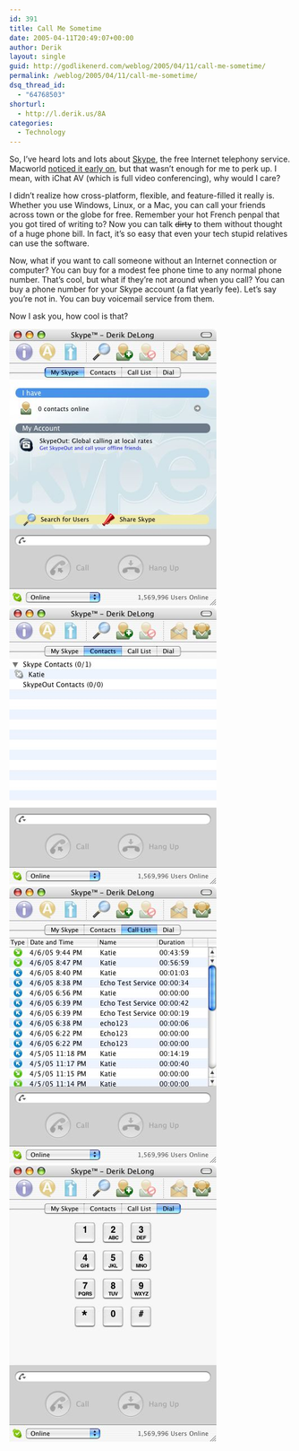 ```yaml
---
id: 391
title: Call Me Sometime
date: 2005-04-11T20:49:07+00:00
author: Derik
layout: single
guid: http://godlikenerd.com/weblog/2005/04/11/call-me-sometime/
permalink: /weblog/2005/04/11/call-me-sometime/
dsq_thread_id:
  - "64768503"
shorturl:
  - http://l.derik.us/8A
categories:
  - Technology
---
```

So, I&#8217;ve heard lots and lots about [Skype](http://www.skype.com), the free Internet telephony service. Macworld [noticed it early on](http://www.macworld.com/2005/01/secrets/febworkingmac/index.php), but that wasn&#8217;t enough for me to perk up. I mean, with iChat AV (which is full video conferencing), why would I care?

I didn&#8217;t realize how cross-platform, flexible, and feature-filled it really is. Whether you use Windows, Linux, or a Mac, you can call your friends across town or the globe for free. Remember your hot French penpal that you got tired of writing to? Now you can talk <s>dirty</s> to them without thought of a huge phone bill. In fact, it&#8217;s so easy that even your tech stupid relatives can use the software.

Now, what if you want to call someone without an Internet connection or computer? You can buy for a modest fee phone time to any normal phone number. That&#8217;s cool, but what if they&#8217;re not around when you call? You can buy a phone number for your Skype account (a flat yearly fee). Let&#8217;s say you&#8217;re not in. You can buy voicemail service from them.

Now I ask you, how cool is that? <!--more-->

 ![My Skype](/images/skype/myskype.jpg) ![Contacts](/images/skype/contactlist.jpg) ![Call List](/images/skype/calllist.jpg)![Dial](/images/skype/dial.jpg)